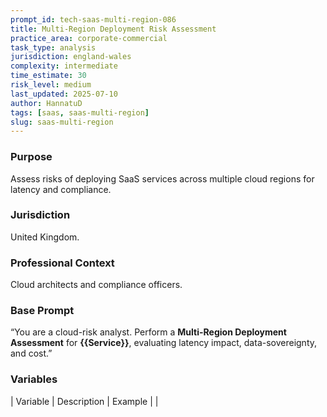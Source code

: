 ```yaml
---
prompt_id: tech-saas-multi-region-086
title: Multi-Region Deployment Risk Assessment
practice_area: corporate-commercial
task_type: analysis
jurisdiction: england-wales
complexity: intermediate
time_estimate: 30
risk_level: medium
last_updated: 2025-07-10
author: HannatuD
tags: [saas, saas-multi-region]
slug: saas-multi-region
---
```


### Purpose  
Assess risks of deploying SaaS services across multiple cloud regions for latency and compliance.

### Jurisdiction  
United Kingdom.

### Professional Context  
Cloud architects and compliance officers.

### Base Prompt  
“You are a cloud-risk analyst. Perform a **Multi-Region Deployment Assessment** for **\{\{Service\}\}**, evaluating latency impact, data-sovereignty, and cost.”

### Variables  
| Variable | Description | Example |
|
